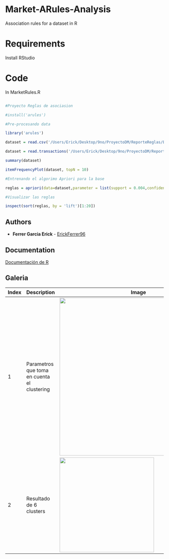 # Market-ARules-Analysis
Association rules for a dataset in R

# Requirements

Install RStudio 

# Code

In MarketRules.R

```R

#Proyecto Reglas de asociasion 

#install('arules')

#Pre-procesando data

library('arules')

dataset = read.csv('/Users/Erick/Desktop/9no/ProyectoDM/ReporteReglas/Base/Market_Basket_Optimisation.csv',header = FALSE)

dataset = read.transactions('/Users/Erick/Desktop/9no/ProyectoDM/ReporteReglas/Base/Market_Basket_Optimisation.csv',sep = ',',rm.duplicates = TRUE)

summary(dataset)

itemFrequencyPlot(dataset, topN = 10)

#Entrenando el algorimo Apriori para la base

reglas = apriori(data=dataset,parameter = list(support = 0.004,confidence = 0.2))

#Visualizar las reglas

inspect(sort(reglas, by = 'lift')[1:20])

```

## Authors
 

* **Ferrer Garcia Erick** - [ErickFerrer96](https://github.com/ErickFerrer96)

## Documentation 

[Documentación de R](https://docs.rstudio.com)

## Galeria

|Index| Description | Image |
| ---| --- | --- |
| 1 | Parametros que toma en cuenta el clustering | <img src="Imagenes/Indicadores.png" width="500" heigth="300"> |
| 2 | Resultado de 6 clusters | <img src="Imagenes/Mapa.png" width="300" heigth="600"> |
